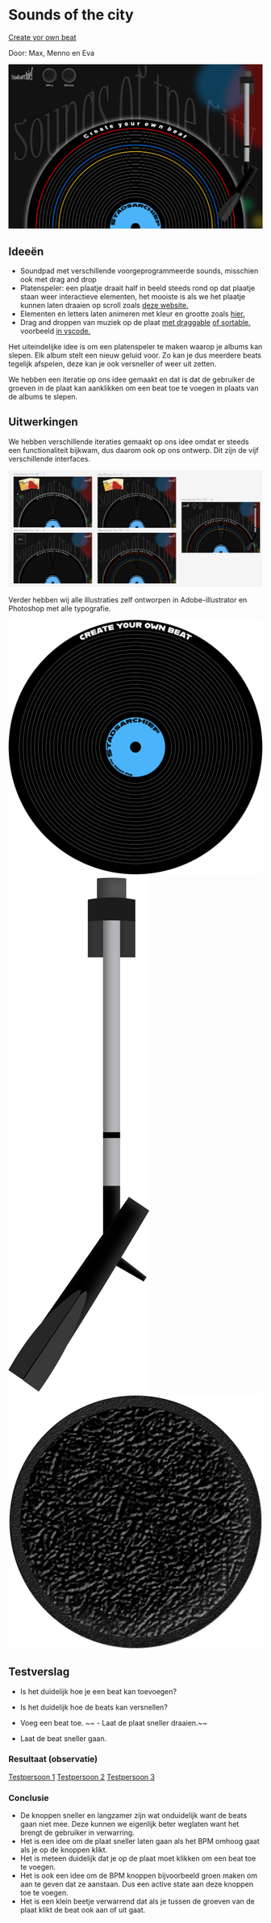 # Sounds of the city

[Create yor own beat](https://mennovlaming.github.io/audioproject/)

Door: Max, Menno en Eva

![homepage](https://github.com/Mennovlaming/audioproject/blob/1124f8dc4a6e1868a8abee6a484ba49581f42273/images/homepage.png)

## Ideeën

- Soundpad met verschillende voorgeprogrammeerde sounds, misschien ook met drag and drop
- Platenspeler: een plaatje draait half in beeld steeds rond op dat plaatje staan weer interactieve elementen, het mooiste is als we het plaatje kunnen laten draaien op scroll zoals [deze website.](https://interactive.galaxy.com/#media)
- Elementen en letters laten animeren met kleur en grootte zoals [hier.](https://en.manayerbamate.com/)
- Drag and droppen van muziek op de plaat [met draggable](https://shopify.github.io/draggable/) [of sortable.](http://sortablejs.github.io/Sortable/) voorbeeld [in vscode.](https://dlo.mijnhva.nl/content/enforced/437105-FDMCI-2000FRDE17-DMCI-CMD-2223/FvD%2022-23%20-%20Blok%203%20-%20%20Oefeningen%20lijstjes%20en%20libs.pdf)

Het uiteindelijke idee is om een platenspeler te maken waarop je albums kan slepen. Elk album stelt een nieuw geluid voor. Zo kan je dus meerdere beats tegelijk afspelen, deze kan je ook versneller of weer uit zetten.

We hebben een iteratie op ons idee gemaakt en dat is dat de gebruiker de groeven in de plaat kan aanklikken om een beat toe te voegen in plaats van de albums te slepen.

## Uitwerkingen

We hebben verschillende iteraties gemaakt op ons idee omdat er steeds een functionaliteit bijkwam, dus daarom ook op ons ontwerp. Dit zijn de vijf verschillende interfaces.

![Figma design](https://github.com/Mennovlaming/audioproject/blob/1124f8dc4a6e1868a8abee6a484ba49581f42273/images/figmadesign.png)

Verder hebben wij alle illustraties zelf ontworpen in Adobe-illustrator en Photoshop met alle typografie.

![Plaat](https://github.com/Mennovlaming/audioproject/blob/1124f8dc4a6e1868a8abee6a484ba49581f42273/images/plaatje.png)
![Arm](https://github.com/Mennovlaming/audioproject/blob/1124f8dc4a6e1868a8abee6a484ba49581f42273/images/arm.png)
![Knop](https://github.com/Mennovlaming/audioproject/blob/1124f8dc4a6e1868a8abee6a484ba49581f42273/images/knop.png)

## Testverslag

- Is het duidelijk hoe je een beat kan toevoegen?
- Is het duidelijk hoe de beats kan versnellen?

- Voeg een beat toe.
~~ - Laat de plaat sneller draaien.~~
- Laat de beat sneller gaan.

### Resultaat (observatie)

[Testpersoon 1](https://youtu.be/i2V-0czFC4M)
[Testpersoon 2](https://youtu.be/jGD-zzpJ0jU)
[Testpersoon 3](https://youtu.be/J4DDeMd69kc)

### Conclusie

- De knoppen sneller en langzamer zijn wat onduidelijk want de beats gaan niet mee. Deze kunnen we eigenlijk beter weglaten want het brengt de gebruiker in verwarring.
- Het is een idee om de plaat sneller laten gaan als het BPM omhoog gaat als je op de knoppen klikt.
- Het is meteen duidelijk dat je op de plaat moet klikken om een beat toe te voegen.
- Het is ook een idee om de BPM knoppen bijvoorbeeld groen maken om aan te geven dat ze aanstaan. Dus een active state aan deze knoppen toe te voegen.
- Het is een klein beetje verwarrend dat als je tussen de groeven van de plaat klikt de beat ook aan of uit gaat.